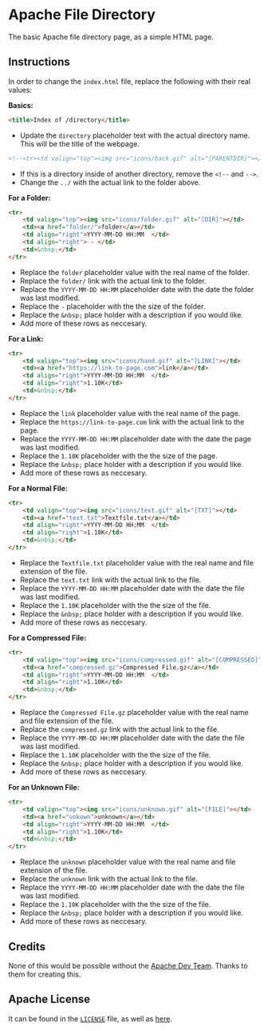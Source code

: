 # Apache File Directory
The basic Apache file directory page, as a simple HTML page.

## Instructions
In order to change the `index.html` file, replace the following with their real values:

**Basics:**
```html
<title>Index of /directory</title>
```
- Update the `directory` placeholder text with the actual directory name. This will be the title of the webpage.  
```html
<!--<tr><td valign="top"><img src="icons/back.gif" alt="[PARENTDIR]"></td><td><a href="../">Parent Directory</a></td><td>&nbsp;</td><td align="right">&nbsp;</td><td>&nbsp;</td></tr>-->
```
- If this is a directory inside of another directory, remove the `<!--` and `-->`. 
- Change the `../` with the actual link to the folder above.

**For a Folder:**
```html
<tr>
    <td valign="top"><img src="icons/folder.gif" alt="[DIR]"></td>
    <td><a href="folder/">folder</a></td>
    <td align="right">YYYY-MM-DD HH:MM  </td>
    <td align="right"> - </td>
    <td>&nbsp;</td>
</tr>
```
- Replace the `folder` placeholder value with the real name of the folder. 
- Replace the `folder/` link with the actual link to the folder. 
- Replace the `YYYY-MM-DD HH:MM` placeholder date with the date the folder was last modified. 
- Replace the ` - ` placeholder with the the size of the folder.
- Replace the `&nbsp;` place holder with a description if you would like.
- Add more of these rows as neccesary.  

**For a Link:**
```html
<tr>
    <td valign="top"><img src="icons/hand.gif" alt="[LINK]"></td>
    <td><a href="https://link-to-page.com">link</a></td>
    <td align="right">YYYY-MM-DD HH:MM  </td>
    <td align="right">1.10K</td>
    <td>&nbsp;</td>
</tr>
```
- Replace the `link` placeholder value with the real name of the page. 
- Replace the `https://link-to-page.com` link with the actual link to the page. 
- Replace the `YYYY-MM-DD HH:MM` placeholder date with the date the page was last modified. 
- Replace the `1.10K` placeholder with the the size of the page.
- Replace the `&nbsp;` place holder with a description if you would like.
- Add more of these rows as neccesary. 

**For a Normal File:**
```html
<tr>
    <td valign="top"><img src="icons/text.gif" alt="[TXT]"></td>
    <td><a href="text.txt">Textfile.txt</a></td>
    <td align="right">YYYY-MM-DD HH:MM  </td>
    <td align="right">1.10K</td>
    <td>&nbsp;</td>
</tr>
```
- Replace the `Textfile.txt` placeholder value with the real name and file extension of the file. 
- Replace the `text.txt` link with the actual link to the file. 
- Replace the `YYYY-MM-DD HH:MM` placeholder date with the date the file was last modified. 
- Replace the `1.10K` placeholder with the the size of the file.
- Replace the `&nbsp;` place holder with a description if you would like.
- Add more of these rows as neccesary. 

**For a Compressed File:**
```html
<tr>
    <td valign="top"><img src="icons/compressed.gif" alt="[COMPRESSED]"></td>
    <td><a href="compressed.gz">Compressed File.gz</a></td>
    <td align="right">YYYY-MM-DD HH:MM  </td>
    <td align="right">1.10K</td>
    <td>&nbsp;</td>
</tr>
```
- Replace the `Compressed File.gz` placeholder value with the real name and file extension of the file. 
- Replace the `compressed.gz` link with the actual link to the file. 
- Replace the `YYYY-MM-DD HH:MM` placeholder date with the date the file was last modified. 
- Replace the `1.10K` placeholder with the the size of the file.
- Replace the `&nbsp;` place holder with a description if you would like.
- Add more of these rows as neccesary. 

**For an Unknown File:**
```html
<tr>
    <td valign="top"><img src="icons/unknown.gif" alt="[FILE]"></td>
    <td><a href="unkown">unknown</a></td>
    <td align="right">YYYY-MM-DD HH:MM  </td>
    <td align="right">1.10K</td>
    <td>&nbsp;</td>
</tr>
```
- Replace the `unknown` placeholder value with the real name and file extension of the file. 
- Replace the `unknown` link with the actual link to the file. 
- Replace the `YYYY-MM-DD HH:MM` placeholder date with the date the file was last modified. 
- Replace the `1.10K` placeholder with the the size of the file.
- Replace the `&nbsp;` place holder with a description if you would like.
- Add more of these rows as neccesary. 

## Credits
None of this would be possible without the [Apache Dev Team](http://httpd.apache.org/dev/). Thanks to them for creating this. 

## Apache License
It can be found in the [`LICENSE`](https://github.com/willtheorangeguy/Apache-File-Directory/blob/main/LICENSE) file, as well as [here](https://www.apache.org/licenses/LICENSE-2.0).
